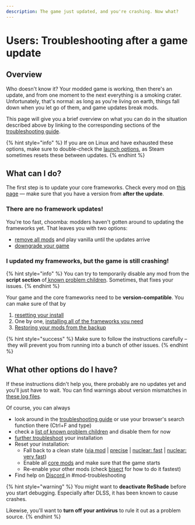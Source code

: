 ```yaml
---
description: The game just updated, and you're crashing. Now what?
---
```


# Users: Troubleshooting after a game update

## Overview

Who doesn't know it? Your modded game is working, then there's an update, and from one moment to the next everything is a smoking crater. Unfortunately, that's normal: as long as you're living on earth, things fall down when you let go of them, and game updates break mods.&#x20;

This page will give you a brief overview on what you can do in the situation described above by linking to the corresponding sections of the [troubleshooting guide](./).

{% hint style="info" %}
If you are on Linux and have exhausted these options, make sure to double-check the [launch options](../users-modding-cyberpunk-2077/modding-on-linux.md), as Steam sometimes resets these between updates.
{% endhint %}

## What can I do?

The first step is to update your core frameworks. Check every mod on [this page](../../for-mod-creators-theory/core-mods-explained/) — make sure that you have a version from **after the update**.

### There are no framework updates!

You're too fast, choomba: modders haven't gotten around to updating the frameworks yet. That leaves you with two options:

* [remove all mods](users-troubleshooting-after-a-game-update.md#i-have-another-problem-that-isnt-on-this-list) and play vanilla until the updates arrive
* [downgrade your game](../users-modding-cyberpunk-2077/users-downgrading-preventing-auto-updates.md#downgrading)

### I updated my frameworks, but the game is still crashing!

{% hint style="info" %}
You can try to temporarily disable any mod from the **script section** of[ known problem children](./#finding-the-broken-mod-known-problem-children). Sometimes, that fixes your issues.
{% endhint %}

Your game and the core frameworks need to be **version-compatible**. You can make sure of that by

1. [resetting your install](./#is-there-a-shortcut)
2. One by one, [installing all of the frameworks you need](./#a-fresh-install-starting-from-scratch)
3. [Restoring your mods from the backup](./#adding-back-your-mods)

{% hint style="success" %}
Make sure to follow the instructions carefully – they will prevent you from running into a bunch of other issues.&#x20;
{% endhint %}

## What other options do I have?

If these instructions didn't help you, there probably are no updates yet and you'll just have to wait. You can find warnings about version mismatches in [these log files](finding-and-reading-log-files.md#a-list-of-framework-logfiles).

Of course, you can always

* look around in the [troubleshooting guide](./) or use your browser's search function there (Ctrl+F and type)
* check a [list of known problem children](./#finding-the-broken-mod-known-problem-children) and disable them for now
* [further troubleshoot](./#game-doesnt-start-there-is-an-error-arbout-scripts) your installation
* Reset your installation:
  * Fall back to a clean state ([via mod](https://www.nexusmods.com/cyberpunk2077/mods/8597/) | [precise](./#is-there-a-shortcut) | [nuclear: fast](./#the-nuclear-option-a-clean-install) | [nuclear: very fast](./#modular-minimal-download-download-less-than-1gb))
  * Enable all [core mods](users-troubleshooting-after-a-game-update.md#starting-from-scratch) and make sure that the game starts
  * Re-enable your other mods (check [bisect](users-troubleshooting-after-a-game-update.md#finding-the-broken-mod-bisecting) for how to do it fastest)
* Find help on [Discord ](https://discord.gg/redmodding)in #mod-troubleshooting

{% hint style="warning" %}
You might want to **deactivate ReShade** before you start debugging. Especially after DLSS, it has been known to cause crashes.

Likewise, you'll want to **turn off your antivirus** to rule it out as a problem source.
{% endhint %}
